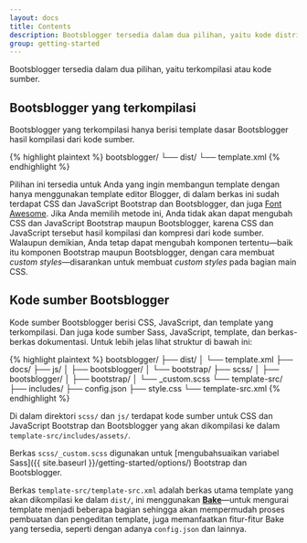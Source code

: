 ```yaml
---
layout: docs
title: Contents
description: Bootsblogger tersedia dalam dua pilihan, yaitu kode distribusi atau kode sumber.
group: getting-started
---
```


Bootsblogger tersedia dalam dua pilihan, yaitu terkompilasi atau kode sumber.

## Bootsblogger yang terkompilasi

Bootsblogger yang terkompilasi hanya berisi template dasar Bootsblogger hasil kompilasi dari kode sumber.

{% highlight plaintext %}
bootsblogger/
└── dist/
    └── template.xml
{% endhighlight %}

Pilihan ini tersedia untuk Anda yang ingin membangun template dengan hanya menggunakan template editor Blogger, di dalam berkas ini sudah terdapat CSS dan JavaScript Bootstrap dan Bootsblogger, dan juga [Font Awesome](https://fontawesome.io). Jika Anda memilih metode ini, Anda tidak akan dapat mengubah CSS dan JavaScript Bootstrap maupun Bootsblogger, karena CSS dan JavaScript tersebut hasil kompilasi dan kompresi dari kode sumber. Walaupun demikian, Anda tetap dapat mengubah komponen tertentu—baik itu komponen Bootstrap maupun Bootsblogger, dengan cara membuat *custom styles*—disarankan untuk membuat *custom styles* pada bagian main CSS.

## Kode sumber Bootsblogger

Kode sumber Bootsblogger berisi CSS, JavaScript, dan template yang terkompilasi. Dan juga kode sumber Sass, JavaScript, template, dan berkas-berkas dokumentasi. Untuk lebih jelas lihat struktur di bawah ini: 

{% highlight plaintext %}
bootsblogger/
├── dist/
│   └── template.xml
├── docs/
├── js/
│   ├── bootsblogger/
│   └── bootstrap/
├── scss/
│   ├── bootsblogger/
│   ├── bootstrap/
│   └── _custom.scss
└── template-src/
    ├── includes/
    ├── config.json
    ├── style.css
    └── template-src.xml
{% endhighlight %}

Di dalam direktori `scss/` dan `js/` terdapat kode sumber untuk CSS dan JavaScript Bootstrap dan Bootsblogger yang akan dikompilasi ke dalam `template-src/includes/assets/`.

Berkas `scss/_custom.scss` digunakan untuk [mengubahsuaikan variabel Sass]({{ site.baseurl }}/getting-started/options/) Bootstrap dan Bootsblogger.

Berkas `template-src/template-src.xml` adalah berkas utama template yang akan dikompilasi ke dalam `dist/`, ini menggunakan **[Bake](https://github.com/MathiasPaumgarten/grunt-bake)**—untuk mengurai template menjadi beberapa bagian sehingga akan mempermudah proses pembuatan dan pengeditan template, juga memanfaatkan fitur-fitur Bake yang tersedia, seperti dengan adanya `config.json` dan lainnya.
